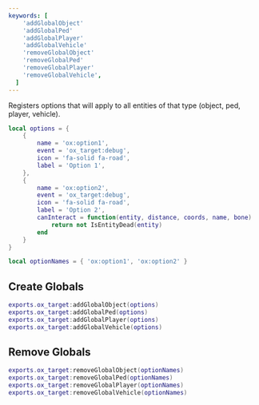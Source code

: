 ```yaml
---
keywords: [
    'addGlobalObject'
    'addGlobalPed'
    'addGlobalPlayer'
    'addGlobalVehicle'
    'removeGlobalObject'
    'removeGlobalPed'
    'removeGlobalPlayer'
    'removeGlobalVehicle',
  ]
---
```


Registers options that will apply to all entities of that type (object, ped, player, vehicle).

```lua
local options = {
    {
        name = 'ox:option1',
        event = 'ox_target:debug',
        icon = 'fa-solid fa-road',
        label = 'Option 1',
    },
    {
        name = 'ox:option2',
        event = 'ox_target:debug',
        icon = 'fa-solid fa-road',
        label = 'Option 2',
        canInteract = function(entity, distance, coords, name, bone)
            return not IsEntityDead(entity)
        end
    }
}

local optionNames = { 'ox:option1', 'ox:option2' }
```

## Create Globals

```lua
exports.ox_target:addGlobalObject(options)
exports.ox_target:addGlobalPed(options)
exports.ox_target:addGlobalPlayer(options)
exports.ox_target:addGlobalVehicle(options)
```

## Remove Globals

```lua
exports.ox_target:removeGlobalObject(optionNames)
exports.ox_target:removeGlobalPed(optionNames)
exports.ox_target:removeGlobalPlayer(optionNames)
exports.ox_target:removeGlobalVehicle(optionNames)
```
